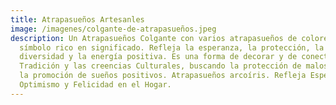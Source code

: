 ```yaml
---
title: Atrapasueños Artesanles
image: /imagenes/colgante-de-atrapasueños.jpeg
description: Un Atrapasueños Colgante con varios atrapasueños de colores es un
  símbolo rico en significado. Refleja la esperanza, la protección, la
  diversidad y la energía positiva. Es una forma de decorar y de conectar con la
  Tradición y las creencias Culturales, buscando la protección de malos sueños y
  la promoción de sueños positivos. Atrapasueños arcoíris. Refleja Esperanza
  Optimismo y Felicidad en el Hogar.
---
```

